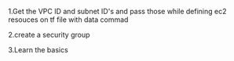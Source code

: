 1.Get the VPC ID and subnet ID's and pass those while defining ec2 resouces on tf file
 with data commad

2.create a security group 

3.Learn the basics


